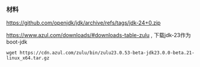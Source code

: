### 材料

https://github.com/openjdk/jdk/archive/refs/tags/jdk-24+0.zip

https://www.azul.com/downloads/#downloads-table-zulu , 下载jdk-23作为boot-jdk

```shell
wget https://cdn.azul.com/zulu/bin/zulu23.0.53-beta-jdk23.0.0-beta.21-linux_x64.tar.gz
```
